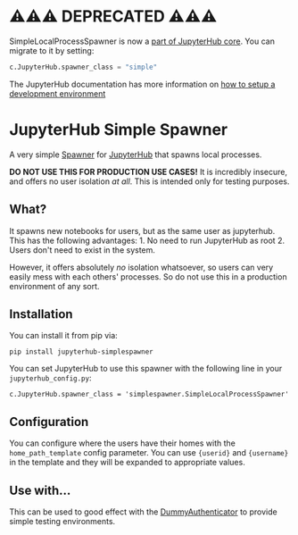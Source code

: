 # ⚠️⚠️⚠️ DEPRECATED ⚠️⚠️⚠️ #

SimpleLocalProcessSpawner is now a [part of JupyterHub core](https://github.com/jupyterhub/jupyterhub/blob/3800ceaf9edf33a0171922b93ea3d94f87aa8d91/jupyterhub/spawner.py#L1647). 
You can migrate to it by setting:

```python
c.JupyterHub.spawner_class = "simple"
```

The JupyterHub documentation has more information on [how to setup a development environment](https://jupyterhub.readthedocs.io/en/stable/contributing/setup.html)

# JupyterHub Simple Spawner #

A very simple [Spawner](https://github.com/jupyter/jupyterhub/wiki/Spawners) for
[JupyterHub](https://github.com/jupyter/jupyterhub) that spawns local processes.

**DO NOT USE THIS FOR PRODUCTION USE CASES!** It is incredibly insecure, and
offers no user isolation *at all*. This is intended only for testing purposes.

## What? ##

It spawns new notebooks for users, but as the same user as jupyterhub. This
has the following advantages:
    1. No need to run JupyterHub as root
    2. Users don't need to exist in the system.

However, it offers absolutely *no* isolation whatsoever, so users can very
easily mess with each others' processes. So do not use this in a production
environment of any sort.

## Installation ##

You can install it from pip via:

```
pip install jupyterhub-simplespawner
```

You can set JupyterHub to use this spawner with the following line in your
`jupyterhub_config.py`:

```
c.JupyterHub.spawner_class = 'simplespawner.SimpleLocalProcessSpawner'
```

## Configuration ##

You can configure where the users have their homes with the `home_path_template`
config parameter. You can use `{userid}` and `{username}` in the template and
they will be expanded to appropriate values.

## Use with... ##

This can be used to good effect with the [DummyAuthenticator](https://github.com/yuvipanda/jupyterhub-dummy-authenticator)
to provide simple testing environments.
